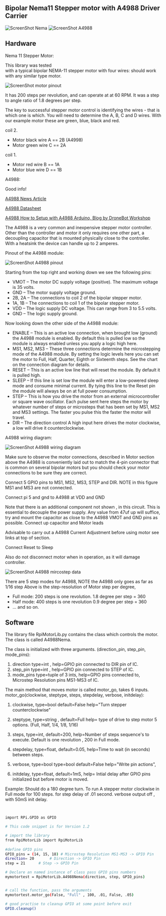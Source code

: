 Bipolar Nema11 Stepper motor with A4988  Driver Carrier 
--------------------------------------------  

![ScreenShot Nema](https://github.com/gavinlyonsrepo/RpiMotorLib/blob/master/screenshot/nema11.jpg)
![ScreenShot A4988](https://github.com/gavinlyonsrepo/RpiMotorLib/blob/master/screenshot/A4988.jpg)

Hardware
------------------------------------

Nema 11 Stepper Motor:

This library was tested  
with a typical bipolar NEMA-11 stepper motor with four wires:
should work with any similar type motor.

 ![ScreenShot motor pinout ](https://raw.githubusercontent.com/gavinlyonsrepo/RpiMotorLib/master/screenshot/nema11pinout.jpg)

It has 200 steps per revolution, and can operate at at 60 RPM. 
It was a step to angle ratio of 1.8 degrees per step. 

The key to successful stepper motor control is identifying the wires - 
that is which one is which. You will need to determine 
the A, B, C and D wires. 
With our example motor these are green, blue, black and red.  

coil 2.
* Motor black wire A ==  2B (A4998)
* Motor green wire C ==   2A

coil 1.
* Motor red wire B == 1A
* Motor blue wire D ==  1B


A4988:

Good info!

[A4988 News Article](http://www.hobbytronics.co.uk/a4988-stepper-motor-driver)

[A4988 Datasheet](http://www.hobbytronics.co.uk/datasheets/a4988_DMOS_microstepping_driver_with_translator.pdf)

[A4988 How to Setup with A4988 Arduino, Blog by DroneBot Workshop](https://dronebotworkshop.com/stepper-motors-with-arduino/)

The A4988 is a very common and inexpensive stepper motor controller. 
Other than the controller and motor it only requires one other part, 
a decoupling capacitor that is mounted physically close to the controller.  
With a heatsink the device can handle up to 2 amperes.

Pinout of the A4988 module:

![ScreenShot A4988 pinout](https://github.com/gavinlyonsrepo/RpiMotorLib/blob/master/screenshot/A4988-Stepper-Controller-Pinout.jpg)

Starting from the top right and working down we see the following pins:

* VMOT – The motor DC supply voltage (positive). The maximum voltage is 35 volts.
* GND – The motor supply voltage ground.
* 2B, 2A – The connections to coil 2 of the bipolar stepper motor.
* 1A, 1B – The connections to coil 1 of the bipolar stepper motor.
* VDD – The logic supply DC voltage. This can range from 3 to 5.5 volts.
* GND – The logic supply ground.

Now looking down the other side of the A4988 module:

* ENABLE – This is an active low connection, when brought low (ground) the A4988 module is enabled. By default this is pulled low so the module is always enabled unless you apply a logic high here.
* MS1, MS2, MS3 – These three connections determine the microstepping mode of the A4988 module. By setting the logic levels here you can set the motor to Full, Half, Quarter, Eighth or Sixteenth steps. See the chart on the connection diagram for details.
* RESET – This is an active low line that will reset the module. By default it is pulled high.
* SLEEP – If this line is set low the module will enter a low-powered sleep mode and consume minimal current. By tying this line to the Reset pin the module will always be on at full power consumption.
* STEP – This is how you drive the motor from an external microcontroller or square wave oscillator. Each pulse sent here steps the motor by whatever number of steps or microsteps that has been set by MS1, MS2 and MS3 settings. The faster you pulse this the faster the motor will travel.
* DIR – The direction control A high input here drives the motor clockwise, a low will drive it counterclockwise.

A4988 wiring diagram:

![ScreenShot A4988 wiring diagram](https://github.com/gavinlyonsrepo/RpiMotorLib/blob/master/screenshot/wiringdiagram1.jpg)


Make sure to observe the motor connections, described in Motor section above
the A4988 is conveniently laid out to match the 4-pin connector 
that is common on several bipolar motors 
but you should check your motor connections to be sure they are correct.

Connect 5 GPIO pins to MS1, MS2, MS3, STEP and DIR.
NOTE in this figure MS1 and MS3 are not connected.

Connect pi 5 and gnd to A4988 at VDD and GND

Note that there is an additional component not shown , in this circuit. 
This is essential to decouple the power supply. Any value from 47uf up will suffice, 
try and mount the capacitor as close to the A4988 VMOT and GND pins as possible.
Connect up capacitor and Motor leads

Advisable to  carry out a A4988 Current Adjustment before using motor see links at top of section.

Connect Reset to Sleep

Also do not disconnect motor when in operation, as it will damage controller. 

![ScreenShot A4988 mircostep data](https://github.com/gavinlyonsrepo/RpiMotorLib/blob/master/screenshot/Microstepping_Data.jpg)

There are 5 step modes for A4988, NOTE the A4988 only goes as far as 1/16 step
Above is the step-resolution of Motor step per degree,
 
* Full mode: 200 steps is one revolution. 1.8 degree per step = 360
* Half mode: 400 steps is one revolution 0.9 degree per step = 360
*  ... and so on.




Software
--------------------------------------------

The library file RpiMotorLib.py contains the class which controls 
the motor. The class is called A4988Nema.

The class is initialized with three arguments.
(direction_pin, step_pin, mode_pins):

1. direction type=int , help=GPIO pin connected to DIR pin of IC.
2. step_pin type=int , help=GPIO pin connected to STEP of IC.
3. mode_pins type=tuple of 3 ints, help=GPIO pins connected to,
Microstep Resolution pins MS1-MS3 of IC.

The main method that moves motor is called motor_go, takes 6 inputs.
motor_go(clockwise, steptype, steps, stepdelay, verbose, initdelay):
        

1. clockwise, type=bool default=False
help="Turn stepper counterclockwise"

2. steptype, type=string , default=Full help= type of drive to
step motor 5 options.
(Full, Half, 1/4, 1/8, 1/16)

3. steps, type=int, default=200, help=Number of steps sequence's
to execute. Default is one revolution , 200 in Full mode.

4. stepdelay, type=float, default=0.05, help=Time to wait
(in seconds) between steps.

5. verbose, type=bool  type=bool default=False
help="Write pin actions",

6. initdelay, type=float, default=1mS, help= Intial delay after
GPIO pins initialized but before motor is moved.


Example: Should do a 180 degree turn.
To run A stepper motor clockwise in Full mode for 100 steps.
 for step delay of .01 second. 
 verbose output off , with 50mS init delay.
 
```sh

 
import RPi.GPIO as GPIO

# This code snippet is for Version 1.2 

# import the library
from RpiMotorLib import RpiMotorLib
    
#define GPIO pins
GPIO_pins = (14, 15, 18) # Microstep Resolution MS1-MS3 -> GPIO Pin
direction= 20       # Direction -> GPIO Pin
step = 21      # Step -> GPIO Pin

# Declare an named instance of class pass GPIO pins numbers
mymotortest = RpiMotorLib.A4988Nema(direction, step, GPIO_pins)


# call the function, pass the arguments
mymotortest.motor_go(False, "Full" , 100, .01, False, .05)

# good practise to cleanup GPIO at some point before exit
GPIO.cleanup()

```
